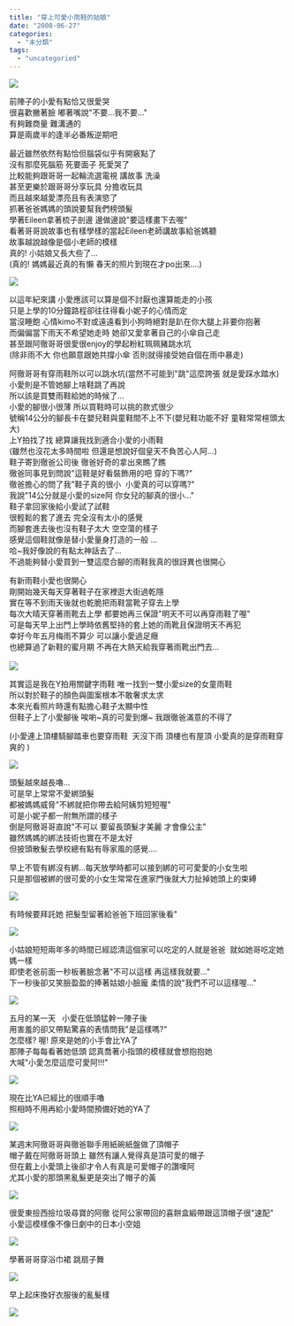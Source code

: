 ```yaml
---
title: "穿上可愛小雨鞋的姑娘"
date: "2008-06-27"
categories: 
  - "未分類"
tags: 
  - "uncategoried"
---
```


![](images/2532035139_64c1b540f4.jpg)

前陣子的小愛有點恰又很愛哭  
很喜歡撇著臉 嘟著嘴說"不要…我不要…"  
有夠難商量 難溝通的  
算是兩歲半的逢半必番叛逆期吧

最近雖然依然有點恰但腦袋似乎有開竅點了  
沒有那麼死腦筋 死要面子 死愛哭了  
比較能夠跟哥哥一起輪流選電視 講故事 洗澡  
甚至更樂於跟哥哥分享玩具 分擔收玩具  
而且越來越愛漂亮且有表演慾了  
抓著爸爸媽媽的頭說要幫我們榜頭髮  
學著Eileen拿著梳子剖邊 邊做邊說"要這樣畫下去喔"  
看著哥哥說故事也有樣學樣的當起Eileen老師講故事給爸媽聽  
故事越說越像是個小老師的模樣  
真的! 小姑娘又長大些了…  
(真的! 媽媽最近真的有懶 春天的照片到現在才po出來....)  
  
![](images/2532035139_64c1b540f4.jpg)

以這年紀來講 小愛應該可以算是個不討厭也還算能走的小孩  
只是上學的10分鐘路程卻往往得看小妮子的心情而定  
當沒睡飽 心情kimo不對或遠遠看到小狗時絕對是趴在你大腿上非要你抱著  
而偏偏當下雨天不希望她走時 她卻又愛拿著自己的小傘自己走  
甚至跟阿徹哥哥很愛很enjoy的學起粉紅珮珮豬跳水坑  
(除非雨不大 你也願意跟她共撐小傘 否則就得接受她自個在雨中暴走)  
  
阿徹哥哥有穿雨鞋所以可以跳水坑(當然不可能到"跳"這麼誇張 就是愛踩水踏水)  
小愛則是不管她腳上啥鞋跳了再說  
所以該是買雙雨鞋給她的時候了...  
小愛的腳很小很薄 所以買鞋時可以挑的款式很少   
號稱14公分的腳長卡在嬰兒鞋與童鞋間不上不下(嬰兒鞋功能不好 童鞋常常楦頭太大)  
上Y拍找了找 總算讓我找到適合小愛的小雨鞋  
(雖然也沒花太多時間啦 但還是想說好個皇天不負苦心人阿...)  
鞋子寄到徹爸公司後 徹爸好奇的拿出來瞧了瞧  
徹爸同事見到問說"這鞋是好看裝飾用的吧 穿的下嗎?"  
徹爸擔心的問了我"鞋子真的很小  小愛真的可以穿嗎?"  
我說"14公分就是小愛的size阿 你女兒的腳真的很小..."  
鞋子拿回家後給小愛試了試鞋  
很輕鬆的套了進去 完全沒有太小的感覺  
而腳套進去後也沒有鞋子太大 空空蕩的樣子  
感覺這個鞋就像是替小愛量身打造的一般 ...  
哈~我好像說的有點太神話去了...  
不過能夠替小愛買到一雙這麼合腳的雨鞋我真的很訝異也很開心  
  
有新雨鞋小愛也很開心  
剛開始幾天每天穿著鞋子在家裡逛大街過乾隱  
實在等不到雨天後就也乾脆把雨鞋當靴子穿去上學  
每次大晴天穿著雨靴去上學 都要她再三保證"明天不可以再穿雨鞋了喔"  
可是每天早上出門上學時依舊堅持的套上她的雨靴且保證明天不再犯  
幸好今年五月梅雨不算少 可以讓小愛過足癮  
也總算過了新鞋的蜜月期 不再在大熱天給我穿著雨靴出門去...  
   
![](images/2562460211_c1b569fa01.jpg)  
  
其實這是我在Y拍用關鍵字雨鞋 唯一找到一雙小愛size的女童雨鞋  
所以對於鞋子的顏色與圖案根本不敢奢求太求  
本來光看照片時還有點擔心鞋子太顯中性  
但鞋子上了小愛腳後 唉喲~真的可愛到爆~ 我跟徹爸滿意的不得了  
  
(小愛連上頂樓騎腳踏車也要穿雨鞋  天沒下雨 頂樓也有屋頂 小愛真的是穿雨鞋穿爽的 )  
  
![](images/2562460017_4a4100aa9d.jpg)  
  
頭髮越來越長嚕...  
可是早上常常不愛綁頭髮   
都被媽媽威脅"不綁就把你帶去給阿姨剪短短喔"  
可是小妮子都一附無所謂的樣子   
倒是阿徹哥哥直說"不可以 要留長頭髮才美麗 才會像公主"  
雖然媽媽的綁法技術也實在不是太好  
但披頭散髮去學校總有點有辱家風的感覺....  
  
早上不管有綁沒有綁...每天放學時都可以接到綁的可可愛愛的小女生啦  
只是那個被綁的很可愛的小女生常常在進家門後就大力扯掉她頭上的束縛  
  
![](images/2563283884_f79ce8e6d3.jpg)  
  
有時候要拜託她 把髮型留著給爸爸下班回家後看"  
  
![](images/2562459149_fbe9f3764b.jpg)  
  
小姑娘短短兩年多的時間已經認清這個家可以吃定的人就是爸爸  就如她哥吃定她媽一樣  
即使老爸前面一秒板著臉念著"不可以這樣 再這樣我就要..."  
下一秒後卻又笑臉盈盈的捧著姑娘小臉龐 柔情的說"我們不可以這樣喔..."  
  
![](images/2562454259_570e85f69f.jpg)  
  
五月的某一天   小愛在低頭猛幹一陣子後  
用害羞的卻又帶點驚喜的表情問我"是這樣嗎?"  
怎麼樣? 喔! 原來是她的小手會比YA了  
那陣子每每看著她低頭 認真喬著小指頭的模樣就會想抱抱她  
大喊"小愛怎麼這麼可愛阿!!!"  
  
![](images/2562455223_1572310906.jpg)  
  
現在比YA已經比的很順手嚕  
照相時不用再給小愛時間預備好她的YA了  
  
![](images/2532850214_f8de729b0e.jpg)  
  
某週末阿徹哥哥與徹爸聯手用紙碗紙盤做了頂帽子  
帽子戴在阿徹哥哥頭上 雖然有讓人覺得真是頂可愛的帽子  
但在戴上小愛頭上後卻才令人有真是可愛帽子的讚嘆阿  
尤其小愛的那頭黑亂髮更是突出了帽子的黃  
  
![](images/2591802424_0438d05148.jpg)  
  
很愛東撿西撿垃圾尋寶的阿徹 從阿公家帶回的喜餅盒緞帶跟這頂帽子很"速配"  
小愛這模樣像不像日劇中的日本小空姐  
  
![](images/2590964989_7f7aa9eb8a.jpg)  
  
學著哥哥穿浴巾裙 跳扇子舞  
  
![](images/2590964041_d5f25c0b9b.jpg)  
  
早上起床換好衣服後的亂髮樣  
  
![](images/2591801280_63ba2bffd0.jpg)
